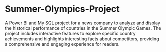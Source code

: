 # Summer-Olympics-Project

A Power BI and My SQL project for a news company to analyze and display the historical performance of countries in the Summer Olympic Games. The project includes interactive features to explore specific country achievements and highlights interesting facts about competitors, providing a comprehensive and engaging experience for readers.
